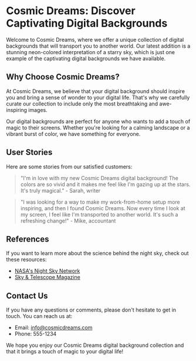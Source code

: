 <!--font:Poppins-->

# Cosmic Dreams: Discover Captivating Digital Backgrounds

Welcome to Cosmic Dreams, where we offer a unique collection of digital backgrounds that will transport you to another world. Our latest addition is a stunning neon-colored interpretation of a starry sky, which is just one example of the captivating digital backgrounds we have available.

## Why Choose Cosmic Dreams?

At Cosmic Dreams, we believe that your digital background should inspire you and bring a sense of wonder to your digital life. That's why we carefully curate our collection to include only the most breathtaking and awe-inspiring images.

Our digital backgrounds are perfect for anyone who wants to add a touch of magic to their screens. Whether you're looking for a calming landscape or a vibrant burst of color, we have something for everyone.

## User Stories

Here are some stories from our satisfied customers:

> "I'm in love with my new Cosmic Dreams digital background! The colors are so vivid and it makes me feel like I'm gazing up at the stars. It's truly magical." - Sarah, writer

> "I was looking for a way to make my work-from-home setup more inspiring, and then I found Cosmic Dreams. Now every time I look at my screen, I feel like I'm transported to another world. It's such a refreshing change!" - Mike, accountant

## References

If you want to learn more about the science behind the night sky, check out these resources:

- [NASA's Night Sky Network](#nasa)
- [Sky & Telescope Magazine](#sky)

## Contact Us

If you have any questions or comments, please don't hesitate to get in touch. You can reach us at:

- Email: [info@cosmicdreams.com](mailto:info@cosmicdreams.com)
- Phone: 555-1234

We hope you enjoy our Cosmic Dreams digital background collection and that it brings a touch of magic to your digital life!

<!--

Write me content for website with wallpaper which alt text is:

"A neon-colored interpretation of a starry sky"

The name/title of the page should not be 1:1 copy of the alt text but rather a real content of the website which is using this wallpaper.

- Use markdown format 
- Start with heading
- Heading should be short and concise
- The content should look like a real website 
- The website should not be about the wallpaper, wallpaper is just a related background
- Heading should be contain work "wallpaper" or "background"
- Include real sections like references, contact, user stories, etc. use things relevant to the page purpose.
- Feel free to use structure like headings, bullets, numbering, blockquotes, paragraphs, horizontal lines, etc.
- You can use formatting like bold or _italic_
- You can include UTF-8 emojis
- Links should be only #hash anchors (and you can refer to the document itself)
- Do not include images


---


# Cosmic Dreams Wallpaper: Bringing the Night Sky to Your Screen

Welcome to Cosmic Dreams, where we offer a unique collection of wallpapers inspired by the beauty of the universe. Our neon-colored interpretation of a starry sky is just one example of the stunning backgrounds we have available.

## Why Choose Cosmic Dreams?

At Cosmic Dreams, we believe that your wallpaper should be more than just a background. It should inspire you and transport you to another world. That's why we carefully curate our collection to include only the most captivating and awe-inspiring images.

Our wallpapers are perfect for anyone who wants to add a touch of magic to their digital life. Whether you're looking for a calming landscape or a vibrant burst of color, we have something for everyone.

## User Stories

Here are some stories from our satisfied customers:

> "I love my new Cosmic Dreams wallpaper! Every time I look at my screen, I feel like I'm gazing up at the stars. It's so peaceful and inspiring." - Jane, graphic designer

> "I was getting bored with my old wallpaper, but I didn't know what to replace it with. Then I discovered Cosmic Dreams, and now I can't imagine going back. The colors are so vivid and beautiful!" - Tom, student

## References

If you want to learn more about the science behind the night sky, check out these resources:

- [NASA's Night Sky Network](#nasa)
- [Sky & Telescope Magazine](#sky)

## Contact Us

If you have any questions or comments, please don't hesitate to get in touch. You can reach us at:

- Email: [info@cosmicdreams.com](mailto:info@cosmicdreams.com)
- Phone: 555-1234

We hope you enjoy our Cosmic Dreams wallpaper collection!


---


Heading should not include word "wallpaper". The website should not be about the wallpaper itself, wallpaper is just a related background, rewrite whole content.


---


# Cosmic Dreams: Bringing the Magic of the Universe to Your Screen

Welcome to Cosmic Dreams, where we offer a unique collection of digital backgrounds inspired by the beauty of the universe. Our latest addition is a neon-colored interpretation of a starry sky, which is just one example of the stunning digital backgrounds we have available.

## Why Choose Cosmic Dreams?

At Cosmic Dreams, we believe that your digital background should be more than just a backdrop. It should inspire you and transport you to another world. That's why we carefully curate our collection to include only the most captivating and awe-inspiring images.

Our digital backgrounds are perfect for anyone who wants to add a touch of magic to their digital life. Whether you're looking for a calming landscape or a vibrant burst of color, we have something for everyone.

## User Stories

Here are some stories from our satisfied customers:

> "I love my new Cosmic Dreams digital background! Every time I look at my screen, I feel like I'm gazing up at the stars. It's so peaceful and inspiring." - Jane, graphic designer

> "I was getting bored with my old background, but I didn't know what to replace it with. Then I discovered Cosmic Dreams, and now I can't imagine going back. The colors are so vivid and beautiful!" - Tom, student

## References

If you want to learn more about the science behind the night sky, check out these resources:

- [NASA's Night Sky Network](#nasa)
- [Sky & Telescope Magazine](#sky)

## Contact Us

If you have any questions or comments, please don't hesitate to get in touch. You can reach us at:

- Email: [info@cosmicdreams.com](mailto:info@cosmicdreams.com)
- Phone: 555-1234

We hope you enjoy our Cosmic Dreams digital background collection!


---


Heading is too long, rewrite whole content.


---


# Cosmic Dreams: Captivating Digital Backgrounds Inspired by the Universe

Welcome to Cosmic Dreams, where we offer a unique collection of digital backgrounds that will transport you to another world. Our latest addition is a stunning neon-colored interpretation of a starry sky, which is just one example of the captivating digital backgrounds we have available.

## Why Choose Cosmic Dreams?

At Cosmic Dreams, we believe that your digital background should be more than just a backdrop. It should inspire you and bring a sense of wonder to your digital life. That's why we carefully curate our collection to include only the most breathtaking and awe-inspiring images.

Our digital backgrounds are perfect for anyone who wants to add a touch of magic to their screens. Whether you're looking for a calming landscape or a vibrant burst of color, we have something for everyone.

## User Stories

Here are some stories from our satisfied customers:

> "I'm in love with my new Cosmic Dreams digital background! The colors are so vivid and it makes me feel like I'm gazing up at the stars. It's truly magical." - Sarah, writer

> "I was looking for a way to make my work-from-home setup more inspiring, and then I found Cosmic Dreams. Now every time I look at my screen, I feel like I'm transported to another world. It's such a refreshing change!" - Mike, accountant

## References

If you want to learn more about the science behind the night sky, check out these resources:

- [NASA's Night Sky Network](#nasa)
- [Sky & Telescope Magazine](#sky)

## Contact Us

If you have any questions or comments, please don't hesitate to get in touch. You can reach us at:

- Email: [info@cosmicdreams.com](mailto:info@cosmicdreams.com)
- Phone: 555-1234

We hope you enjoy our Cosmic Dreams digital background collection and that it brings a touch of magic to your digital life!


---


Heading is too long, rewrite whole content.


---


# Cosmic Dreams: Discover Captivating Digital Backgrounds

Welcome to Cosmic Dreams, where we offer a unique collection of digital backgrounds that will transport you to another world. Our latest addition is a stunning neon-colored interpretation of a starry sky, which is just one example of the captivating digital backgrounds we have available.

## Why Choose Cosmic Dreams?

At Cosmic Dreams, we believe that your digital background should inspire you and bring a sense of wonder to your digital life. That's why we carefully curate our collection to include only the most breathtaking and awe-inspiring images.

Our digital backgrounds are perfect for anyone who wants to add a touch of magic to their screens. Whether you're looking for a calming landscape or a vibrant burst of color, we have something for everyone.

## User Stories

Here are some stories from our satisfied customers:

> "I'm in love with my new Cosmic Dreams digital background! The colors are so vivid and it makes me feel like I'm gazing up at the stars. It's truly magical." - Sarah, writer

> "I was looking for a way to make my work-from-home setup more inspiring, and then I found Cosmic Dreams. Now every time I look at my screen, I feel like I'm transported to another world. It's such a refreshing change!" - Mike, accountant

## References

If you want to learn more about the science behind the night sky, check out these resources:

- [NASA's Night Sky Network](#nasa)
- [Sky & Telescope Magazine](#sky)

## Contact Us

If you have any questions or comments, please don't hesitate to get in touch. You can reach us at:

- Email: [info@cosmicdreams.com](mailto:info@cosmicdreams.com)
- Phone: 555-1234

We hope you enjoy our Cosmic Dreams digital background collection and that it brings a touch of magic to your digital life!


---


Write me a Google font which is best fitting for the website.

Pick from the list:
- Lato
- Futura
- Montserrat
- Dancing Script
- Lobster
- Poppins
- Inter
- IBM Plex Sans
- Alegreya
- Orbitron
- Great Vibes
- Open Sans
- Roboto
- Exo 2
- Playfair Display
- Barlow Condensed
- Raleway


Write just the font name nothing else.


---


Poppins

-->
